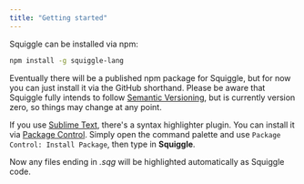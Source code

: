 ```yaml
---
title: "Getting started"
---
```


Squiggle can be installed via npm:

```bash
npm install -g squiggle-lang
```

Eventually there will be a published npm package for Squiggle, but for now you
can just install it via the GitHub shorthand. Please be aware that Squiggle
fully intends to follow [Semantic Versioning][semver], but is currently version
zero, so things may change at any point.

If you use [Sublime Text][sublime], there's a syntax highlighter plugin. You can install it via [Package Control][pkgctrl]. Simply open the command palette and use `Package Control: Install Package`, then type in **Squiggle**.

Now any files ending in *.sqg* will be highlighted automatically as Squiggle
code.

[semver]: http://semver.org/
[sublime]: http://www.sublimetext.com/
[pkgctrl]: https://packagecontrol.io/
